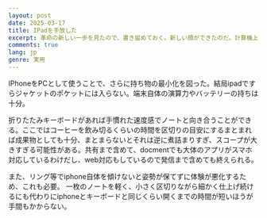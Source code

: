 ```yaml
---
layout: post
date: 2025-03-17
title: IPadを手放した
excerpt: 革命の新しい一歩を見たので、書き留めておく。新しい顔ができたのだ。計算機上世界の自己は周りから見られるものである。非計算機世界でも同じことが言える。
comments: true
lang: jp
genre: 実用
---
```

IPhoneをPCとして使うことで、さらに持ち物の最小化を図った。結局ipadですらジャケットのポケットには入らない。端末自体の演算力やバッテリーの持ちは十分。

折りたたみキーボードがあれば手慣れた速度感でノートと向き合うことができる。ここではコーヒーを飲み切るくらいの時間を区切りの目安にするまとまれば成果物としても十分、まとまらないとそれは逆に煮詰まりすぎ、スコープが大きすぎる可能性がある。共有まで含めて、docmentでも大体のアプリがスマホ対応しているわけだし、web対応もしているので発信まで含めても終えられる。

また、リング等でiphone自体を傾けないと姿勢が保てずに体験が悪化するため、これも必要。
一枚のノートを軽く、小さく区切りながら細かく仕上げ続けるにも代わりにiphoneとキーボードと同じくらい開くまでの時間が短いほうが手間もかからない。